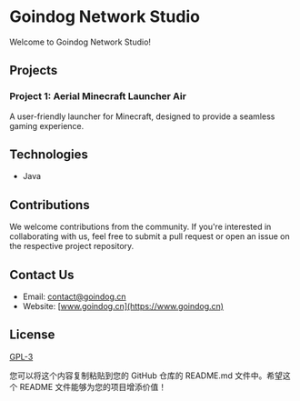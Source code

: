 # Goindog Network Studio
    
Welcome to Goindog Network Studio!
    
## Projects
    
### Project 1: Aerial Minecraft Launcher Air
A user-friendly launcher for Minecraft, designed to provide a seamless gaming experience.




## Technologies
- Java
    
## Contributions
We welcome contributions from the community. If you're interested in collaborating with us, feel free to submit a pull request or open an issue on the respective project repository.
    
## Contact Us
- Email: contact@goindog.cn
- Website: [www.goindog.cn](https://www.goindog.cn)
    
## License
[GPL-3](GPL-3)


您可以将这个内容复制粘贴到您的 GitHub 仓库的 README.md 文件中。希望这个 README 文件能够为您的项目增添价值！
